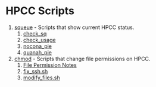 # HPCC Scripts

1. [squeue](squeue_scripts.md) - Scripts that show current HPCC status.
    1. [check_sq](squeue_scripts.md#check_sq)
    2. [check_usage](squeue_scripts.md#check_usage)
    3. [nocona_pie](squeue_scripts.md#nocona_pie)
    4. [quanah_pie](squeue_scripts.md#quanah_pie)
2. [chmod](chmod.md) - Scripts that change file permissions on HPCC.
    1. [File Permission Notes](chmod.md#file-permissions-notes)
    1. [fix_ssh.sh](chmod.md#fix_sshsh)
    2. [modify_files.sh](chmod.md#modify_filessh)